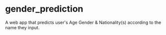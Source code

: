 # gender_prediction

A web app that predicts user's Age Gender & Nationality(s) according to the name they input.
